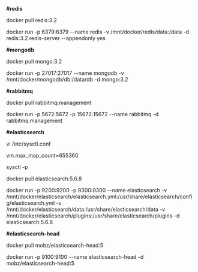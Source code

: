 **#redis**

docker pull redis:3.2

docker run -p 6379:6379 --name redis -v /mnt/docker/redis/data:/data -d redis:3.2 redis-server --appendonly yes


**#mongodb**

docker pull mongo:3.2

docker run -p 27017:27017 --name mongodb -v /mnt/docker/mongodb/db:/data/db -d mongo:3.2


**#rabbitmq**

docker pull rabbitmq:management

docker run -p 5672:5672 -p 15672:15672 --name rabbitmq -d rabbitmq:management


**#elasticsearch**

vi /etc/sysctl.conf

vm.max_map_count=655360

sysctl -p

docker pull elasticsearch:5.6.8

docker run -p 9200:9200 -p 9300:9300 --name elasticsearch -v /mnt/docker/elasticsearch/elasticsearch.yml:/usr/share/elasticsearch/config/elasticsearch.yml -v /mnt/docker/elasticsearch/data:/usr/share/elasticsearch/data -v /mnt/docker/elasticsearch/plugins:/usr/share/elasticsearch/plugins -d elasticsearch:5.6.8

**#elasticsearch-head**

docker pull mobz/elasticsearch-head:5

docker run -p 9100:9100 --name elasticsearch-head -d mobz/elasticsearch-head:5

